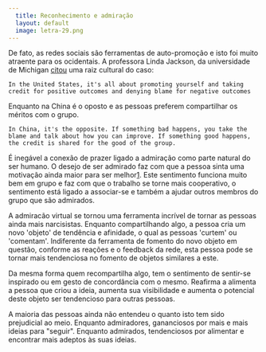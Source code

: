 ```yaml
---
  title: Reconhecimento e admiração
  layout: default
  image: letra-29.png
---
```


De fato, as redes sociais são ferramentas de auto-promoção e isto foi muito atraente para os ocidentais. A professora Linda Jackson, da universidade de Michigan [citou][diferenca-ocidente-oriente] uma raiz cultural do caso:

    In the United States, it's all about promoting yourself and taking credit for positive outcomes and denying blame for negative outcomes

Enquanto na China é o oposto e as pessoas preferem compartilhar os méritos com o grupo.

    In China, it's the opposite. If something bad happens, you take the blame and talk about how you can improve. If something good happens, the credit is shared for the good of the group.

É inegável a conexão de prazer ligado a admiração como parte natural do ser humano. O desejo de ser admirado faz com que a pessoa sinta uma motivação ainda maior para ser melhor[1][admiracao]. Este sentimento funciona muito bem em grupo e faz com que o trabalho se torne mais cooperativo, o sentimento está ligado a associar-se e também a ajudar outros membros do grupo que são admirados.

A admiracão virtual se tornou uma ferramenta incrível de tornar as pessoas ainda mais narcisistas. Enquanto compartilhando algo, a pessoa cria um novo 'objeto' de tendência e afinidade, o qual as pessoas 'curtem' ou 'comentam'. Indiferente da ferramenta de fomento do novo objeto em questão, conforme as reações e o feedback da rede, esta pessoa pode se tornar mais tendenciosa no fomento de objetos similares a este.

Da mesma forma quem recompartilha algo, tem o sentimento de sentir-se inspirado ou em gesto de concordância com o mesmo. Reafirma a alimenta a pessoa que criou a ideia, aumenta sua visibilidade e aumenta o potencial deste objeto ser tendencioso para outras pessoas.

A maioria das pessoas ainda não entendeu o quanto isto tem sido prejudicial ao meio. Enquanto admiradores, gananciosos por mais e mais ideias para "seguir". Enquanto admirados, tendenciosos por alimentar e encontrar mais adeptos às suas ideias.


[internet-activismo]: http://en.wikipedia.org/wiki/Internet_activism
[facebook-effects-on-kids]: http://www.sciencedaily.com/releases/2011/08/110806203538.htm
[diferenca-ocidente-oriente]: http://www.sciencedaily.com/releases/2013/02/130207114920.htm
[admiracao]: http://en.wikipedia.org/wiki/Admiration
[diferenca-ocidente-oriente]: http://www.sciencedaily.com/releases/2013/02/130207114920.htm
